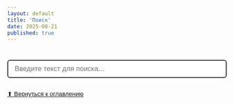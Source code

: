 ```yaml
---
layout: default
title: 'Поиск'
date: 2025-08-21
published: true
---
```


<style>
/* Стили для поиска */
#search-container {
  max-width: 700px;
  margin: 40px auto;
  font-family: Arial, sans-serif;
}
#search {
  width: 100%;
  padding: 10px 15px;
  font-size: 16px;
  border: 2px solid #333;
  border-radius: 6px;
  margin-bottom: 15px;
}
#results {
  list-style: none;
  padding: 0;
}
#results li {
  background: #f3f3f3;
  margin-bottom: 8px;
  padding: 10px;
  border-radius: 5px;
  transition: background 0.2s;
}
#results li a {
  text-decoration: none;
  color: #333;
  font-weight: bold;
}
#results li:hover {
  background: #e0e0e0;
}
</style>

<div id="search-container">
  <input type="text" id="search" placeholder="Введите текст для поиска...">
  <ul id="results"></ul>
  <a href="index.html">⬆ Вернуться к оглавлению</a>
</div>

<!-- Подключаем elasticlunr.js -->
<script src="https://unpkg.com/lunr/lunr.js"></script>
<script src="https://unpkg.com/lunr-languages/lunr.stemmer.support.js"></script>
<script src="https://unpkg.com/lunr-languages/lunr.ru.js"></script>
<script src="https://unpkg.com/lunr-languages/lunr.multi.js"></script>
<script>
fetch('{{ "/search.json" | relative_url }}')
  .then(res => res.json())
  .then(data => {
    const idx = lunr(function () {
      this.use(lunr.multiLanguage('ru','en'))  // русский + английский
      this.ref('url')
      this.field('title')
      this.field('content')
      data.forEach(doc => this.add(doc))
    })

    const input = document.querySelector('#search');
    const results = document.querySelector('#results');

    input.addEventListener('input', function() {
      const query = this.value.trim();
      results.innerHTML = '';
      if (query.length < 2) return;
      const searchResults = idx.search(query, {expand: true});
      results.innerHTML = searchResults.map(r => {
        const doc = data.find(d => d.url === r.ref);
        return `<li><a href="${doc.url}">${doc.title}</a></li>`;
      }).join('');
    });
  });
</script>
